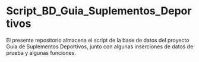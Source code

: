 # Script_BD_Guia_Suplementos_Deportivos
El presente repositorio almacena el script de la base de datos del proyecto Guía de Suplementos Deportivos, junto con algunas inserciones de datos de prueba y algunas funciones.
